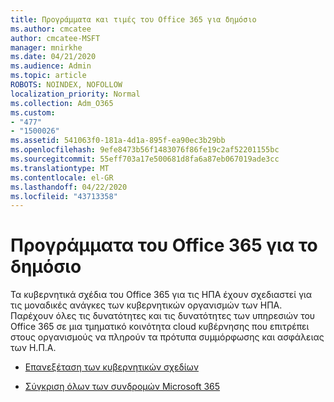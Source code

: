 ```yaml
---
title: Προγράμματα και τιμές του Office 365 για δημόσιο
ms.author: cmcatee
author: cmcatee-MSFT
manager: mnirkhe
ms.date: 04/21/2020
ms.audience: Admin
ms.topic: article
ROBOTS: NOINDEX, NOFOLLOW
localization_priority: Normal
ms.collection: Adm_O365
ms.custom:
- "477"
- "1500026"
ms.assetid: 541063f0-181a-4d1a-895f-ea90ec3b29bb
ms.openlocfilehash: 9efe8473b56f1483076f86fe19c2af52201155bc
ms.sourcegitcommit: 55eff703a17e500681d8fa6a87eb067019ade3cc
ms.translationtype: MT
ms.contentlocale: el-GR
ms.lasthandoff: 04/22/2020
ms.locfileid: "43713358"
---
```

# <a name="office-365-government-plans"></a>Προγράμματα του Office 365 για το δημόσιο

Τα κυβερνητικά σχέδια του Office 365 για τις ΗΠΑ έχουν σχεδιαστεί για τις μοναδικές ανάγκες των κυβερνητικών οργανισμών των ΗΠΑ. Παρέχουν όλες τις δυνατότητες και τις δυνατότητες των υπηρεσιών του Office 365 σε μια τμηματικό κοινότητα cloud κυβέρνησης που επιτρέπει στους οργανισμούς να πληρούν τα πρότυπα συμμόρφωσης και ασφάλειας των Η.Π.Α.
  
- [Επανεξέταση των κυβερνητικών σχεδίων](https://products.office.com/government/compare-office-365-government-plans)

- [Σύγκριση όλων των συνδρομών Microsoft 365](https://products.office.com/business/compare-more-office-365-for-business-plans)